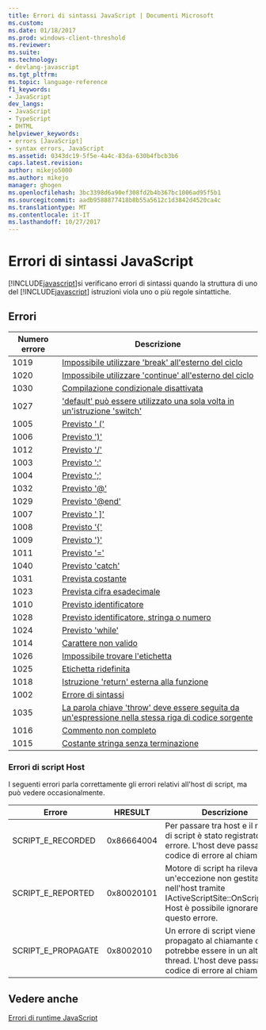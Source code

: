 ```yaml
---
title: Errori di sintassi JavaScript | Documenti Microsoft
ms.custom: 
ms.date: 01/18/2017
ms.prod: windows-client-threshold
ms.reviewer: 
ms.suite: 
ms.technology:
- devlang-javascript
ms.tgt_pltfrm: 
ms.topic: language-reference
f1_keywords:
- JavaScript
dev_langs:
- JavaScript
- TypeScript
- DHTML
helpviewer_keywords:
- errors [JavaScript]
- syntax errors, JavaScript
ms.assetid: 0343dc19-5f5e-4a4c-83da-630b4fbcb3b6
caps.latest.revision: 
author: mikejo5000
ms.author: mikejo
manager: ghogen
ms.openlocfilehash: 3bc3398d6a90ef308fd2b4b367bc1006ad95f5b1
ms.sourcegitcommit: aadb9588877418b8b55a5612c1d3842d4520ca4c
ms.translationtype: MT
ms.contentlocale: it-IT
ms.lasthandoff: 10/27/2017
---
```

# <a name="javascript-syntax-errors"></a>Errori di sintassi JavaScript
[!INCLUDE[javascript](../../javascript/includes/javascript-md.md)]si verificano errori di sintassi quando la struttura di uno del [!INCLUDE[javascript](../../javascript/includes/javascript-md.md)] istruzioni viola uno o più regole sintattiche.  
  
## <a name="errors"></a>Errori  
  
|Numero errore|Descrizione|  
|------------------|-----------------|  
|1019|[Impossibile utilizzare 'break' all'esterno del ciclo](../../javascript/misc/can-t-have-break-outside-of-loop.md)|  
|1020|[Impossibile utilizzare 'continue' all'esterno del ciclo](../../javascript/misc/can-t-have-continue-outside-of-loop.md)|  
|1030|[Compilazione condizionale disattivata](../../javascript/misc/conditional-compilation-is-turned-off.md)|  
|1027|['default' può essere utilizzato una sola volta in un'istruzione 'switch'](../../javascript/misc/default-can-only-appear-once-in-a-switch-statement.md)|  
|1005|[Previsto ' ('](../../javascript/misc/expected-left-parenthesis-javascript.md)|  
|1006|[Previsto ')'](../../javascript/misc/expected-right-parenthesis-javascript.md)|  
|1012|[Previsto '/'](../../javascript/misc/expected-minus.md)|  
|1003|[Previsto ':'](../../javascript/misc/expected-colon.md)|  
|1004|[Previsto ';'](../../javascript/misc/expected-semicolon.md)|  
|1032|[Previsto '@'](../../javascript/misc/expected-at.md)|  
|1029|[Previsto '@end'](../../javascript/misc/expected-at-end.md)|  
|1007|[Previsto ' &#93;'](../../javascript/misc/expected-right-square-bracket.md)|  
|1008|[Previsto '{'](../../javascript/misc/expected-left-curly-brace.md)|  
|1009|[Previsto '}'](../../javascript/misc/expected-right-curly-brace.md)|  
|1011|[Previsto '='](../../javascript/misc/expected-equal-javascript.md)|  
|1040|[Previsto 'catch'](../../javascript/misc/expected-catch.md)|  
|1031|[Prevista costante](../../javascript/misc/expected-constant.md)|  
|1023|[Prevista cifra esadecimale](../../javascript/misc/expected-hexadecimal-digit.md)|  
|1010|[Previsto identificatore](../../javascript/misc/expected-identifier-javascript.md)|  
|1028|[Previsto identificatore, stringa o numero](../../javascript/misc/expected-identifier-string-or-number.md)|  
|1024|[Previsto 'while'](../../javascript/misc/expected-while.md)|  
|1014|[Carattere non valido](../../javascript/misc/invalid-character-javascript.md)|  
|1026|[Impossibile trovare l'etichetta](../../javascript/misc/label-not-found.md)|  
|1025|[Etichetta ridefinita](../../javascript/misc/label-redefined.md)|  
|1018|[Istruzione 'return' esterna alla funzione](../../javascript/misc/return-statement-outside-of-function.md)|  
|1002|[Errore di sintassi](../../javascript/misc/syntax-error-javascript.md)|  
|1035|[La parola chiave 'throw' deve essere seguita da un'espressione nella stessa riga di codice sorgente](../../javascript/misc/throw-must-be-followed-by-an-expression-on-the-same-source-line.md)|  
|1016|[Commento non completo](../../javascript/misc/unterminated-comment.md)|  
|1015|[Costante stringa senza terminazione](../../javascript/misc/unterminated-string-constant-javascript.md)|  
  
### <a name="script-host-errors"></a>Errori di script Host  
 I seguenti errori parla correttamente gli errori relativi all'host di script, ma può vedere occasionalmente.  
  
|Errore|HRESULT|Descrizione|  
|-----------|-------------|-----------------|  
|SCRIPT_E_RECORDED|0x86664004|Per passare tra host e il motore di script è stato registrato un errore. L'host deve passare il codice di errore al chiamante.|  
|SCRIPT_E_REPORTED|0x80020101|Motore di script ha rilevato un'eccezione non gestita nell'host tramite IActiveScriptSite::OnScriptError. Host è possibile ignorare questo errore.|  
|SCRIPT_E_PROPAGATE|0x8002010|Un errore di script viene propagato al chiamante che potrebbe essere in un altro thread. L'host deve passare il codice di errore al chiamante.|  
  
## <a name="see-also"></a>Vedere anche  
 [Errori di runtime JavaScript](../../javascript/reference/javascript-run-time-errors.md)